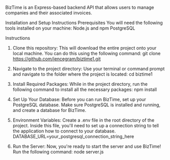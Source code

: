 BizTime is an Express-based backend API that allows users to manage companies and their associated invoices.

Installation and Setup Instructions
Prerequisites
You will need the following tools installed on your machine:
    Node.js and npm
    PostgreSQL

Instructions
1. Clone this repository: This will download the entire project onto your local machine. You can do this using the following command:
git clone https://github.com/jencegram/biztime1.git

2. Navigate to the project directory: Use your terminal or command prompt and navigate to the folder where the project is located:
cd biztime1

3. Install Required Packages: While in the project directory, run the following command to install all the necessary packages:
npm install

4. Set Up Your Database: Before you can run BizTime, set up your PostgreSQL database. 
Make sure PostgreSQL is installed and running, and create a database for BizTime.

5. Environment Variables: Create a .env file in the root directory of the project. Inside this file, you'll need to set up a connection string to tell the application how to connect to your database.
DATABASE_URL=your_postgresql_connection_string_here

6. Run the Server: Now, you're ready to start the server and use BizTime! Run the following command:
node server.js
